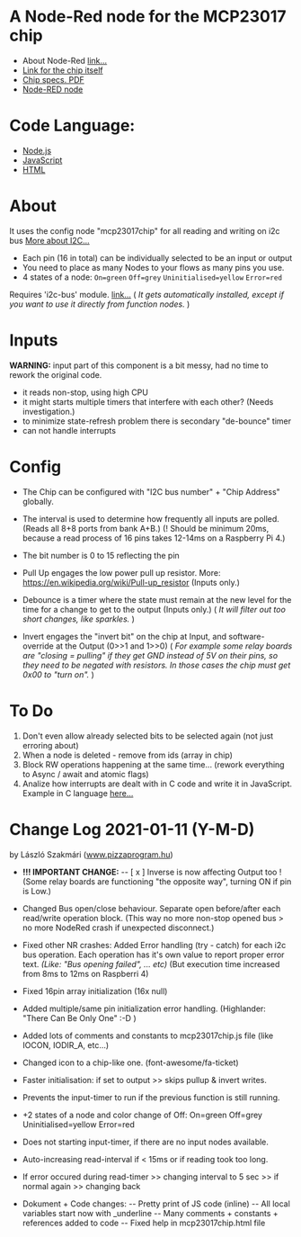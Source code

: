# A Node-Red node for the MCP23017 chip

- About Node-Red [link...](https://nodered.org/) 
- [Link for the chip itself](https://www.microchip.com/wwwproducts/en/MCP23017)
- [Chip specs. PDF](https://ww1.microchip.com/downloads/en/DeviceDoc/20001952C.pdf)
- [Node-RED node](https://flows.nodered.org/node/node-red-contrib-mcp23017chip)

# Code Language: 

- [Node.js](https://nodejs.org)
- [JavaScript](https://en.wikipedia.org/wiki/JavaScript)
- [HTML](https://en.wikipedia.org/wiki/HTML)

# About

It uses the config node "mcp23017chip" for all reading and writing on i2c bus
[More about I2C...](https://en.wikipedia.org/wiki/I%C2%B2C)

- Each pin (16 in total) can be individually selected to be an input or output
- You need to place as many Nodes to your flows as many pins you use.
- 4 states of a node: `On=green`   `Off=grey`   `Uninitialised=yellow`   `Error=red`

Requires 'i2c-bus' module. [link...](https://github.com/fivdi/i2c-bus)
( _It gets automatically installed, except if you want to use it directly from function nodes._ )

# Inputs

**WARNING:** input part of this component is a bit messy, had no time to rework the original code.
 - it reads non-stop, using high CPU
 - it might starts multiple timers that interfere with each other? (Needs investigation.)
 - to minimize state-refresh problem there is secondary "de-bounce" timer
 - can not handle interrupts

# Config

- The Chip can be configured with "I2C bus number" + "Chip Address" globally.

- The interval is used to determine how frequently all inputs are polled. (Reads all 8+8 ports from bank A+B.)
 (! Should be minimum 20ms, because a read process of 16 pins takes 12-14ms on a Raspberry Pi 4.)

- The bit number is 0 to 15 reflecting the pin

- Pull Up engages the low power pull up resistor. More: https://en.wikipedia.org/wiki/Pull-up_resistor 
 (Inputs only.)

- Debounce is a timer where the state must remain at the new level for the time for a change to get to the output
 (Inputs only.)
 ( _It will filter out too short changes, like sparkles._ )

- Invert engages the "invert bit" on the chip at Input, and software-override at the Output (0>>1 and 1>>0)
 ( _For example some relay boards are "closing = pulling" if they get GND instead of 5V on their pins, 
 so they need to be negated with resistors. In those cases the chip must get 0x00 to "turn on"._ )



# To Do

1. Don't even allow already selected bits to be selected again (not just erroring about)
2. When a node is deleted - remove from ids (array in chip)
3. Block RW operations happening at the same time... (rework everything to Async / await and atomic flags)
4. Analize how interrupts are dealt with in C code and write it in JavaScript. 
 Example in C language [here...](https://www.arduinolibraries.info/libraries/mcp23017)



# Change Log 2021-01-11 (Y-M-D) 
by László Szakmári (www.pizzaprogram.hu)

- **!!! IMPORTANT CHANGE:**
 -- [ x ] Inverse is now affecting Output too ! 
 (Some relay boards are functioning "the opposite way", turning ON if pin is Low.)

- Changed Bus open/close behaviour. Separate open before/after each read/write operation block. 
  (This way no more non-stop opened bus > no more NodeRed crash if unexpected disconnect.)

- Fixed other NR crashes: Added Error handling (try - catch) for each i2c bus operation.
  Each operation has it's own value to report proper error text. _(Like: "Bus opening failed", ... etc)_
  (But execution time increased from 8ms to 12ms on Raspberri 4)

- Fixed 16pin array initialization (16x null)

- Added multiple/same pin initialization error handling. (Highlander: "There Can Be Only One" :-D )

- Added lots of comments and constants to mcp23017chip.js file (like IOCON, IODIR_A, etc...)

- Changed icon to a chip-like one. (font-awesome/fa-ticket)

- Faster initialisation: if set to output >> skips pullup & invert writes. 

- Prevents the input-timer to run if the previous function is still running.

- +2 states of a node and color change of Off: On=green   Off=grey   Uninitialised=yellow   Error=red

- Does not starting input-timer, if there are no input nodes available. 

- Auto-increasing read-interval if < 15ms or if reading took too long.

- If error occured during read-timer >> changing interval to 5 sec >> if normal again >> changing back

- Dokument + Code changes:
-- Pretty print of JS code (inline)
-- All local variables start now with _underline
-- Many comments + constants + references added to code
-- Fixed help in mcp23017chip.html file

